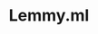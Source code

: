 ---
git: https://github.com/LemmyNet
logohandle: lemmyml
sort: lemmyml
title: Lemmy.ml
website: https://lemmy.ml/
---